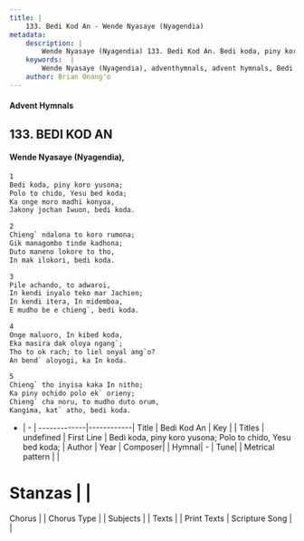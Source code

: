 ```yaml
---
title: |
    133. Bedi Kod An - Wende Nyasaye (Nyagendia)
metadata:
    description: |
        Wende Nyasaye (Nyagendia) 133. Bedi Kod An. Bedi koda, piny koro yusona; Polo to chido, Yesu bed koda; Ka onge moro madhi konyoa, Jakony jochan Iwuon, bedi koda.  
    keywords:  |
        Wende Nyasaye (Nyagendia), adventhymnals, advent hymnals, Bedi Kod An, Bedi koda, piny koro yusona; Polo to chido, Yesu bed koda;. 
    author: Brian Onang'o
---
```


#### Advent Hymnals
## 133. BEDI KOD AN
####  Wende Nyasaye (Nyagendia),

```txt
1
Bedi koda, piny koro yusona;
Polo to chido, Yesu bed koda;
Ka onge moro madhi konyoa,
Jakony jochan Iwuon, bedi koda.

2
Chieng` ndalona to koro rumona;
Gik managombo tinde kadhona;
Duto maneno lokore to tho,
In mak ilokori, bedi koda.

3
Pile achando, to adwaroi,
In kendi inyalo teko mar Jachien;
In kendi itera, In midemboa,
E mudho be e chieng`, bedi koda.

4
Onge maluoro, In kibed koda,
Eka masira dak oloya ngang`;
Tho to ok rach; to liel onyal ang`o?
An bend` aloyogi, ka In koda.

5
Chieng` tho inyisa kaka In nitho;
Ka piny ochido polo ek` orieny;
Chieng` cha noru, to mudho duto orum,
Kangima, kat` atho, bedi koda.


```

- |   -  |
-------------|------------|
Title | Bedi Kod An |
Key |  |
Titles | undefined |
First Line | Bedi koda, piny koro yusona; Polo to chido, Yesu bed koda; |
Author | 
Year | 
Composer| |
Hymnal|  - |
Tune|  |
Metrical pattern | |
# Stanzas |  |
Chorus |  |
Chorus Type |  |
Subjects | |
Texts |  |
Print Texts | 
Scripture Song |  |
    
